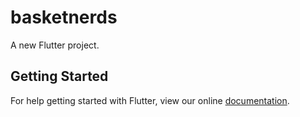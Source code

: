 # basketnerds

A new Flutter project.

## Getting Started

For help getting started with Flutter, view our online
[documentation](https://flutter.io/).

